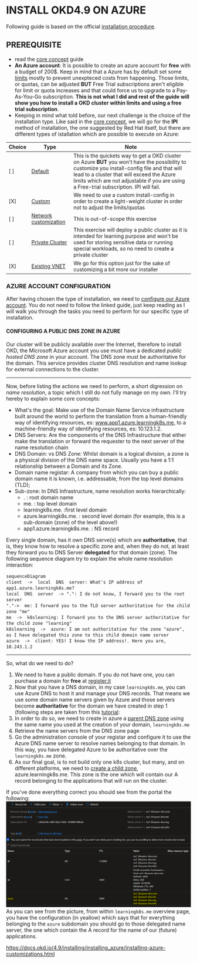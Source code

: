 
# INSTALL OKD4.9 ON AZURE

Following guide is based on the official [installation procedure](https://docs.okd.io/4.9/installing/installing_azure/preparing-to-install-on-azure.html).

## PREREQUISITE
- read the [core concept](./core-concepts.md) guide
- **An Azure account**: It is possible to create an azure account for **free** with a budget of 200$. Keep in mind that a Azure has by default set some [limits](https://docs.microsoft.com/en-us/azure/azure-resource-manager/management/azure-subscription-service-limits) mostly to prevent unexpteced costs from happening. Those limits, or quotas, can be adjusted **BUT** Free Trial subscriptions aren't eligible for limit or quota increases and that could force us to upgrade to a Pay-As-You-Go subscription. __This is not what I did and rest of the guide will show you how to install a OKD cluster within limits and using a free trial subscription__.
- Keeping in mind what told before, our next challenge is the choice of the installation type. Like said in the [core concept](./core-concepts.md), we will go for the **IPI** method of installation, the one suggested by Red Hat itself, but there are different types of istallation which are possible to execute on Azure:

| Choice | Type | Note  |
|--------|------|-------|
|[ ] |[Default](https://docs.okd.io/4.9/installing/installing_azure/installing-azure-default.html#installing-azure-default)  | This is the quickets way to get a OKD cluster on Azure **BUT** you won't have the possibility to customize you install-config file and that will lead to a cluster that will exceed the Azure limits which are not adjustable if you are using a Free-trial subscription. IPI will fail.|
|[X] |[Custom](https://docs.okd.io/4.9/installing/installing_azure/installing-azure-customizations.html#installing-azure-customizations)  | We need to use a custom install-config in order to create a light-weight cluster in order not to adjust the limits/quotas |
|[ ] |[Network customization](https://docs.okd.io/4.9/installing/installing_azure/installing-azure-network-customizations.html#installing-azure-network-customizations) | This is out-of-scope this exercise|
|[ ] |[Private Cluster](https://docs.okd.io/4.9/installing/installing_azure/installing-azure-private.html#installing-azure-private)| This exercise will deploy a public cluster as it is intended for learning purpose and won't be used for storing sensitive data or running special workloads, so no need to create a private cluster|
|[X] |[Existing VNET](https://docs.okd.io/4.9/installing/installing_azure/installing-azure-vnet.html#installing-azure-vnet)| We go for this option just for the sake of customizing a bit more our installer|

### AZURE ACCOUNT CONFIGURATION
After having chosen the type of installation, we need to [configure our Azure account](https://docs.okd.io/4.9/installing/installing_azure/installing-azure-account.html#installing-azure-account). You do not need to follow the linked guide, just keep reading as I will walk you through the tasks you need to perform for our specific type of installation.

#### CONFIGURING A PUBLIC DNS ZONE IN AZURE
Our cluster will be publicly available over the Internet, therefore to install OKD, the Microsoft Azure account you use must have a dedicated *public hosted DNS zone* in your account. The DNS zone must be authoritative for the domain. This service provides cluster DNS resolution and name lookup for external connections to the cluster.

--------------
Now, before listing the actions we need to perform, a short digression on *name resolution*, a topic which I still do not fully manage on my own. I'll try hereby to explain some core concepts:
- What's the goal: Make use of the Domain Name Service infrastructure built around the world to perform the translation from a human-friendly way of identifying resources, es: www.app1.azure.learningk8s.me, to a machine-friendly way of identifying resources, es: 10.123.1.2.
-  DNS Servers: Are the components of the DNS Infrastructure that either make the translation or forward the requester to the next server of the name resolution chain
-  DNS Domain: vs DNS Zone: Whilst domain is a logical division, a zone is a physical division of the DNS name space. Usually you have a 1:1 relationship between a Domain and its Zone.
- Domain name registar: A company from which you can buy a public domain name it is known, i.e. addressable, from the top level domains (TLD);
- Sub-zone: In DNS Infrastructure, name resolution works hierarchically:
  - . : root domain name
  - me. : top level domain
  - learningk8s.me. :first level domain
  - azure.learningk8s.me. : second level domain (for example, this is a sub-domain (zone) of the level above!)
  - app1.azure.learningk8s.me. : NS record

Every single domain, has it own DNS serve(s) which are **authoritative**, that is, they know how to resolve a specific zone and, when they do not, at least they forward you to DNS Server **delegated** for that domain (zone).
The following sequence diagram try to explain the whole name resolution interaction:
```mermaid
sequenceDiagram
client  ->  local  DNS  server: What's IP address of app1.azure.learningk8s.me?
local  DNS  server  -> ".": I do not know, I forward you to the root server
"."->  me: I forward you to the TLD server authoritative for the child zone "me"
me  ->  k8slearning: I forward you to the DNS server authoritative for the child zone "learning"
k8slearning  ->  azure: I am not authoritative for the zone "azure", as I have delegated this zone to this child domain name server
azure  ->  client: YES! I know the IP address!. Here you are, 10.243.1.2
```
--------------

So, what do we need to do?

 1. We need to have a public domain. If you do not have one, you can purchase a domain for **free** at [register.it](https://www.register.it/)
 2. Now that you have a DNS domain, in my case `learningk8s.me`, you can use Azure DNS to host it and manage your DNS records. That means we use some domain name servers given by Azure and those servers become **authoritative** for the domain we have created in step 1 (following steps are taken from this [tutorial](https://docs.microsoft.com/en-us/azure/dns/dns-delegate-domain-azure-dns):
 3. In order to do so, we need to  create in azure a [parent DNS zone](https://docs.microsoft.com/en-us/azure/dns/dns-delegate-domain-azure-dns#create-a-dns-zone) using the same name you used at the creation of your domain, `learningk8s.me`
 4.  Retrieve the name servers from the DNS zone page
 5. Go the administration console of your registar and configure it to use the Azure DNS name server to resolve names belonging to that domain. In this way, you have delegated Azure to be authoritative over the `learningk8s.me` zone.
 6. As our final goal, is to not build only one k8s cluster, but many, and on different platforms, we need to [create a child zone](https://docs.microsoft.com/en-us/azure/dns/tutorial-public-dns-zones-child#create-child-dns-zone-via-create-dns-zone), azure.learningk8s.me. This zone is the one which will contain our A record belonging to the applications that will run on the cluster.

If you've done everything correct you should see from the portal the following:
![azurednszone](./img/dns-childzone-overview.png)
As you can see from the picture, from within  `learningk8s.me` overview page, you have the configuration (in yeallow) which says that for everything belonging to the  `azure` subdomain you should go to those delegated name server, the one which contain the A record for the name of our (future) applications.





https://docs.okd.io/4.9/installing/installing_azure/installing-azure-customizations.html

